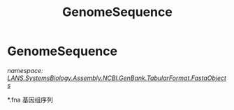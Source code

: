﻿---
title: GenomeSequence
---

# GenomeSequence
_namespace: [LANS.SystemsBiology.Assembly.NCBI.GenBank.TabularFormat.FastaObjects](N-LANS.SystemsBiology.Assembly.NCBI.GenBank.TabularFormat.FastaObjects.html)_

*.fna 基因组序列




